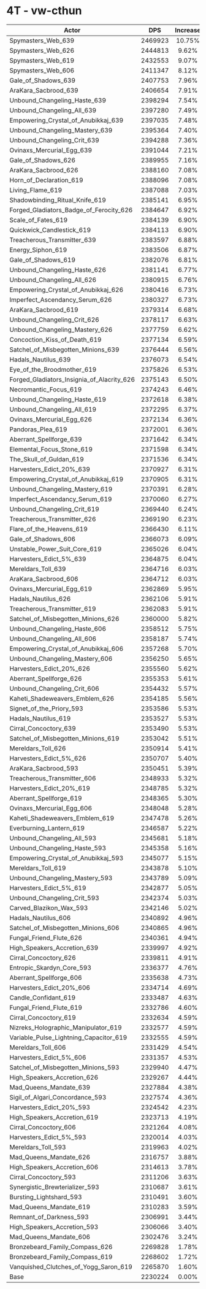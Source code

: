 # 4T - vw-cthun
| Actor | DPS | Increase |
|---|:---:|:---:|
|Spymasters_Web_639|2469923|10.75%|
|Spymasters_Web_626|2444813|9.62%|
|Spymasters_Web_619|2432553|9.07%|
|Spymasters_Web_606|2411347|8.12%|
|Gale_of_Shadows_639|2407753|7.96%|
|AraKara_Sacbrood_639|2406654|7.91%|
|Unbound_Changeling_Haste_639|2398294|7.54%|
|Unbound_Changeling_All_639|2397280|7.49%|
|Empowering_Crystal_of_Anubikkaj_639|2397035|7.48%|
|Unbound_Changeling_Mastery_639|2395364|7.40%|
|Unbound_Changeling_Crit_639|2394288|7.36%|
|Ovinaxs_Mercurial_Egg_639|2391044|7.21%|
|Gale_of_Shadows_626|2389955|7.16%|
|AraKara_Sacbrood_626|2388160|7.08%|
|Horn_of_Declaration_619|2388096|7.08%|
|Living_Flame_619|2387088|7.03%|
|Shadowbinding_Ritual_Knife_619|2385141|6.95%|
|Forged_Gladiators_Badge_of_Ferocity_626|2384647|6.92%|
|Scale_of_Fates_619|2384139|6.90%|
|Quickwick_Candlestick_619|2384113|6.90%|
|Treacherous_Transmitter_639|2383597|6.88%|
|Energy_Siphon_619|2383506|6.87%|
|Gale_of_Shadows_619|2382076|6.81%|
|Unbound_Changeling_Haste_626|2381141|6.77%|
|Unbound_Changeling_All_626|2380915|6.76%|
|Empowering_Crystal_of_Anubikkaj_626|2380416|6.73%|
|Imperfect_Ascendancy_Serum_626|2380327|6.73%|
|AraKara_Sacbrood_619|2379314|6.68%|
|Unbound_Changeling_Crit_626|2378117|6.63%|
|Unbound_Changeling_Mastery_626|2377759|6.62%|
|Concoction_Kiss_of_Death_619|2377134|6.59%|
|Satchel_of_Misbegotten_Minions_639|2376444|6.56%|
|Hadals_Nautilus_639|2376073|6.54%|
|Eye_of_the_Broodmother_619|2375826|6.53%|
|Forged_Gladiators_Insignia_of_Alacrity_626|2375143|6.50%|
|Necromantic_Focus_619|2374243|6.46%|
|Unbound_Changeling_Haste_619|2372618|6.38%|
|Unbound_Changeling_All_619|2372295|6.37%|
|Ovinaxs_Mercurial_Egg_626|2372134|6.36%|
|Pandoras_Plea_619|2372001|6.36%|
|Aberrant_Spellforge_639|2371642|6.34%|
|Elemental_Focus_Stone_619|2371598|6.34%|
|The_Skull_of_Guldan_619|2371536|6.34%|
|Harvesters_Edict_20%_639|2370927|6.31%|
|Empowering_Crystal_of_Anubikkaj_619|2370905|6.31%|
|Unbound_Changeling_Mastery_619|2370391|6.28%|
|Imperfect_Ascendancy_Serum_619|2370060|6.27%|
|Unbound_Changeling_Crit_619|2369440|6.24%|
|Treacherous_Transmitter_626|2369190|6.23%|
|Flare_of_the_Heavens_619|2366430|6.11%|
|Gale_of_Shadows_606|2366073|6.09%|
|Unstable_Power_Suit_Core_619|2365026|6.04%|
|Harvesters_Edict_5%_639|2364875|6.04%|
|Mereldars_Toll_639|2364716|6.03%|
|AraKara_Sacbrood_606|2364712|6.03%|
|Ovinaxs_Mercurial_Egg_619|2362869|5.95%|
|Hadals_Nautilus_626|2362106|5.91%|
|Treacherous_Transmitter_619|2362083|5.91%|
|Satchel_of_Misbegotten_Minions_626|2360000|5.82%|
|Unbound_Changeling_Haste_606|2358512|5.75%|
|Unbound_Changeling_All_606|2358187|5.74%|
|Empowering_Crystal_of_Anubikkaj_606|2357268|5.70%|
|Unbound_Changeling_Mastery_606|2356250|5.65%|
|Harvesters_Edict_20%_626|2355560|5.62%|
|Aberrant_Spellforge_626|2355353|5.61%|
|Unbound_Changeling_Crit_606|2354432|5.57%|
|Kaheti_Shadeweavers_Emblem_626|2354185|5.56%|
|Signet_of_the_Priory_593|2353586|5.53%|
|Hadals_Nautilus_619|2353527|5.53%|
|Cirral_Concoctory_639|2353490|5.53%|
|Satchel_of_Misbegotten_Minions_619|2353042|5.51%|
|Mereldars_Toll_626|2350914|5.41%|
|Harvesters_Edict_5%_626|2350707|5.40%|
|AraKara_Sacbrood_593|2350451|5.39%|
|Treacherous_Transmitter_606|2348933|5.32%|
|Harvesters_Edict_20%_619|2348785|5.32%|
|Aberrant_Spellforge_619|2348365|5.30%|
|Ovinaxs_Mercurial_Egg_606|2348048|5.28%|
|Kaheti_Shadeweavers_Emblem_619|2347478|5.26%|
|Everburning_Lantern_619|2346587|5.22%|
|Unbound_Changeling_All_593|2345681|5.18%|
|Unbound_Changeling_Haste_593|2345358|5.16%|
|Empowering_Crystal_of_Anubikkaj_593|2345077|5.15%|
|Mereldars_Toll_619|2343878|5.10%|
|Unbound_Changeling_Mastery_593|2343789|5.09%|
|Harvesters_Edict_5%_619|2342877|5.05%|
|Unbound_Changeling_Crit_593|2342374|5.03%|
|Carved_Blazikon_Wax_593|2342146|5.02%|
|Hadals_Nautilus_606|2340892|4.96%|
|Satchel_of_Misbegotten_Minions_606|2340865|4.96%|
|Fungal_Friend_Flute_626|2340361|4.94%|
|High_Speakers_Accretion_639|2339997|4.92%|
|Cirral_Concoctory_626|2339811|4.91%|
|Entropic_Skardyn_Core_593|2336377|4.76%|
|Aberrant_Spellforge_606|2335638|4.73%|
|Harvesters_Edict_20%_606|2334714|4.69%|
|Candle_Confidant_619|2333487|4.63%|
|Fungal_Friend_Flute_619|2332786|4.60%|
|Cirral_Concoctory_619|2332634|4.59%|
|Nizreks_Holographic_Manipulator_619|2332577|4.59%|
|Variable_Pulse_Lightning_Capacitor_619|2332555|4.59%|
|Mereldars_Toll_606|2331429|4.54%|
|Harvesters_Edict_5%_606|2331357|4.53%|
|Satchel_of_Misbegotten_Minions_593|2329940|4.47%|
|High_Speakers_Accretion_626|2329267|4.44%|
|Mad_Queens_Mandate_639|2327884|4.38%|
|Sigil_of_Algari_Concordance_593|2327574|4.36%|
|Harvesters_Edict_20%_593|2324542|4.23%|
|High_Speakers_Accretion_619|2323713|4.19%|
|Cirral_Concoctory_606|2321264|4.08%|
|Harvesters_Edict_5%_593|2320014|4.03%|
|Mereldars_Toll_593|2319963|4.02%|
|Mad_Queens_Mandate_626|2316757|3.88%|
|High_Speakers_Accretion_606|2314613|3.78%|
|Cirral_Concoctory_593|2311206|3.63%|
|Synergistic_Brewterializer_593|2310687|3.61%|
|Bursting_Lightshard_593|2310491|3.60%|
|Mad_Queens_Mandate_619|2310283|3.59%|
|Remnant_of_Darkness_593|2306991|3.44%|
|High_Speakers_Accretion_593|2306066|3.40%|
|Mad_Queens_Mandate_606|2302476|3.24%|
|Bronzebeard_Family_Compass_626|2269828|1.78%|
|Bronzebeard_Family_Compass_619|2268602|1.72%|
|Vanquished_Clutches_of_Yogg_Saron_619|2265870|1.60%|
|Base|2230224|0.00%|
